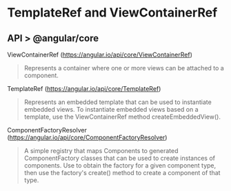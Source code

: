 # TemplateRef and ViewContainerRef

## API > @angular/core
ViewContainerRef (https://angular.io/api/core/ViewContainerRef)
> Represents a container where one or more views can be attached to a component.

TemplateRef (https://angular.io/api/core/TemplateRef)
> Represents an embedded template that can be used to instantiate embedded views. To instantiate embedded views based on a template, use the ViewContainerRef method createEmbeddedView().

ComponentFactoryResolver (https://angular.io/api/core/ComponentFactoryResolver)
> A simple registry that maps Components to generated ComponentFactory classes that can be used to create instances of components. Use to obtain the factory for a given component type, then use the factory's create() method to create a component of that type.

## <template>: The Content Template element (https://developer.mozilla.org/en-US/docs/Web/HTML/Element/template)
> The HTML Content Template (<template>) element is a mechanism for holding HTML that is not to be rendered immediately when a page is loaded but may be instantiated subsequently during runtime using JavaScript.
>
> Think of a template as a content fragment that is being stored for subsequent use in the document. While the parser does process the contents of the <template> element while loading the page, it does so only to ensure that those contents are valid; the element's contents are not rendered, however.

## <ng-template>

> Angular’s <ng-template> element is not a true Web Component (unlike <template>). It merely mirrors the concepts behind it to allow you to use <ng-template> as it’s intended in the spec. When we compile our code (JiT or AoT), we will see no <ng-template> elements outputted in the DOM. However, this doesn’t mean we can’t use things like Shadow DOM, as they are still completely possible.

# Sources
- [dynamic-component-loader](https://angular.io/guide/dynamic-component-loader)
- [angular-ngfor-template-element](https://ultimatecourses.com/blog/angular-ngfor-template-element)
- [benefit-of-using-ng-container-vs-template](https://stackoverflow.com/questions/54029503/benefit-of-using-ng-container-vs-template)

- https://www.google.com/search?q=ng-template+or+ng-container+template&oq=ng-template+or+ng-container+template&aqs=chrome..69i57j0l3j69i60.7385j0j4&client=ms-android-xiaomi-rev2&sourceid=chrome-mobile&ie=UTF-8


## Angular ng-template, ng-container and ngTemplateOutlet - The Complete Guide To Angular Templates (Last Updated: 24 APRIL 2020 )
- https://blog.angular-university.io/angular-ng-template-ng-container-ngtemplateoutlet/

## Sources

- [ng_template_outlet.ts](https://github.com/angular/angular/blob/master/packages/common/src/directives/ng_template_outlet.ts)
- Ng_template compiler : https://github.com/angular/angular/blob/master/packages/compiler/src/template_parser/template_parser.ts#L369​
- https://angular.io/api/common/NgTemplateOutlet ​
- https://angular.io/api/common/NgComponentOutlet ​
- https://github.com/angular/angular/blob/master/packages/core/src/render3/STATUS.md#______refs​
- [Properly insert views into ViewContainerRef injected](https://github.com/angular/angular/commit/49c9f782ab20ca0da90927ee52a5bf0fe3225344#diff-6148157ee1f259b9c8461f23356f0b85R549​)
- [exploring-angular-dom-manipulation-techniques-using-viewcontainerref](https://indepth.dev/exploring-angular-dom-manipulation-techniques-using-viewcontainerref/)

## [Refs](https://github.com/angular/angular/blob/master/packages/core/src/render3/STATUS.md#______refs)
ViewContainerRef (https://angular.io/api/core/ViewContainerRef)
> Represents a container where one or more views can be attached to a component.

TemplateRef (https://angular.io/api/core/TemplateRef)
> Represents an embedded template that can be used to instantiate embedded views. To instantiate embedded views based on a template, use the ViewContainerRef method createEmbeddedView().

And...​

EmbededViewRef​ (https://angular.io/api/core/EmbeddedViewRef)
> Represents an Angular view in a view container. An embedded view can be referenced from a component other than the hosting component whose template defines it, or it can be defined independently by a TemplateRef.

ViewRef​ (https://angular.io/api/core/ViewRef)
> Represents an Angular view, specifically the host view that is defined by a component. Also serves as the base class that adds destroy methods for embedded views.

ElementRef (https://angular.io/api/core/ElementRef)
> A wrapper around a native element inside of a View.



// TODO​
<ng-template> TemplateRef​
<ng-container> NgTemplateOutlet & NgComponentOutlet + Context (ext param) & ViewContainerRef​

- Create a factory of something to show the purpose.​

Angular Sources:​
<ng-content>​